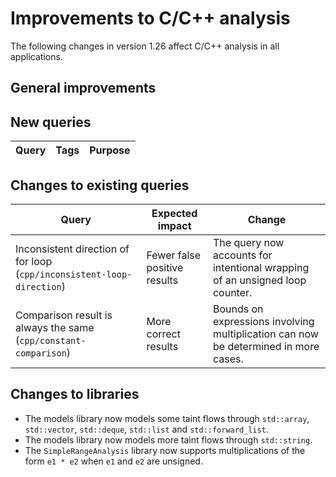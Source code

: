# Improvements to C/C++ analysis

The following changes in version 1.26 affect C/C++ analysis in all applications.

## General improvements

## New queries

| **Query**                   | **Tags**  | **Purpose**                                                        |
|-----------------------------|-----------|--------------------------------------------------------------------|

## Changes to existing queries

| **Query**                  | **Expected impact**    | **Change**                                                       |
|----------------------------|------------------------|------------------------------------------------------------------|
| Inconsistent direction of for loop (`cpp/inconsistent-loop-direction`) | Fewer false positive results | The query now accounts for intentional wrapping of an unsigned loop counter. |
| Comparison result is always the same (`cpp/constant-comparison`) | More correct results | Bounds on expressions involving multiplication can now be determined in more cases. |

## Changes to libraries

* The models library now models some taint flows through `std::array`, `std::vector`, `std::deque`, `std::list` and `std::forward_list`.
* The models library now models more taint flows through `std::string`.
* The `SimpleRangeAnalysis` library now supports multiplications of the form
  `e1 * e2` when `e1` and `e2` are unsigned.
